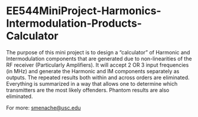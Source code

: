 # EE544MiniProject-Harmonics-Intermodulation-Products-Calculator

The purpose of this mini project is to design a “calculator” of Harmonic and Intermodulation components that are generated due to non-linearities of the RF receiver (Particularly Amplifiers). 
It will accept 2 OR 3 input frequencies (in MHz) and generate the Harmonic and IM components separately as outputs. The repeated results both within and across orders are eliminated. Everything is summarized in a way that allows one to determine which transmitters are the most likely offenders. Phantom results are also eliminated. 

For more: smenache@usc.edu
